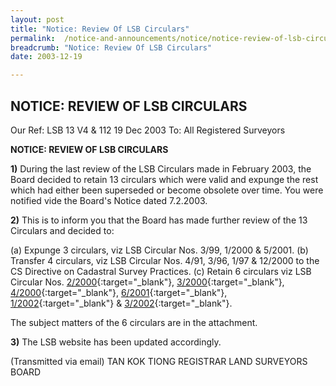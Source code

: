 ```yaml
---
layout: post
title: "Notice: Review Of LSB Circulars"
permalink:  /notice-and-announcements/notice/notice-review-of-lsb-circulars/
breadcrumb: "Notice: Review Of LSB Circulars"
date: 2003-12-19

---
```


NOTICE: REVIEW OF LSB CIRCULARS
---

Our Ref: LSB 13 V4 & 112
19 Dec 2003
To: All Registered Surveyors

**NOTICE: REVIEW OF LSB CIRCULARS**

**1)** During the last review of the LSB Circulars made in February 2003, the Board decided to retain 13 circulars which were valid and expunge the rest which had either been superseded or become obsolete over time. You were notified vide the Board's Notice dated 7.2.2003.

**2)** This is to inform you that the Board has made further review of the 13 Circulars and decided to:

(a) Expunge 3 circulars, viz LSB Circular Nos. 3/99, 1/2000 & 5/2001.
(b) Transfer 4 circulars, viz LSB Circular Nos. 4/91, 3/96, 1/97 & 12/2000 to the CS Directive on Cadastral Survey Practices.
(c) Retain 6 circulars viz LSB Circular Nos. [2/2000](/files/linkclick9189.pdf){:target="_blank"}, [3/2000](/files/linkclickabd8.pdf){:target="_blank"}, [4/2000](/files/linkclick9269.pdf){:target="_blank"}, [6/2001](/files/linkclick4a6e.pdf){:target="_blank"}, [1/2002](/files/linkclickefec.pdf){:target="_blank"} & [3/2002](/files/linkclick4a45.pdf){:target="_blank"}.

The subject matters of the 6 circulars are in the attachment.

**3)** The LSB website has been updated accordingly.

(Transmitted via email)
TAN KOK TIONG
REGISTRAR
LAND SURVEYORS BOARD
